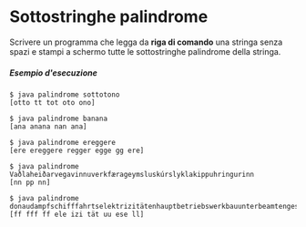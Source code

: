# Sottostringhe palindrome

Scrivere un programma che legga da **riga di comando** una stringa senza spazi e stampi a schermo tutte le sottostringhe palindrome della stringa.

##### Esempio d'esecuzione
```text
$ java palindrome sottotono
[otto tt tot oto ono]

$ java palindrome banana
[ana anana nan ana]

$ java palindrome ereggere
[ere ereggere regger egge gg ere]

$ java palindrome Vaðlaheiðarvegavinnuverkfærageymsluskúrslyklakippuhringurinn
[nn pp nn]

$ java palindrome donaudampfschifffahrtselektrizitätenhauptbetriebswerkbauunterbeamtengesellschaft
[ff fff ff ele izi tät uu ese ll]
```
